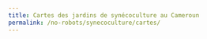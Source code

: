 ```yaml
---
title: Cartes des jardins de synécoculture au Cameroun
permalink: /no-robots/synecoculture/cartes/
---
```

